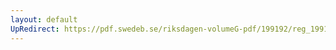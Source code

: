 ```yaml
---
layout: default
UpRedirect: https://pdf.swedeb.se/riksdagen-volumeG-pdf/199192/reg_199192/reg_199192_0624.pdf
---
```

